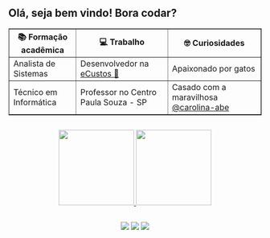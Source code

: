 ## Olá, seja bem vindo! Bora codar?

<div align="center">
<table border="1">
    <tr>
        <th>📚 Formação acadêmica</th>
        <th>💻 Trabalho</th>
        <th>🤓 Curiosidades</th>
    </tr>
    <tr>
        <td>Analista de Sistemas</td>
        <td>Desenvolvedor na <a href="https://github.com/ecustos" target="_blank">eCustos 🚀</a></td>
        <td>Apaixonado por gatos</td>
    </tr>
    <tr>
        <td>Técnico em Informática</td>
        <td>Professor no Centro Paula Souza - SP</td>
      <td>Casado com a maravilhosa <a href="https://github.com/carolina-abe" target="_blank">@carolina-abe</a></td>
    </tr>
</table> 
</div>

  ##
  
<div align="center">
  <a href="https://github.com/camposrafa">
  <img height="150em" src="https://github-readme-stats.vercel.app/api?username=camposrafa&show_icons=true&theme=radical&include_all_commits=true&count_private=true"/>
  <img height="150em" src="https://github-readme-stats.vercel.app/api/top-langs/?username=camposrafa&layout=compact&langs_count=7&theme=radical"/>
</div>
  
  ##
 
<div align="center"> 
  <a href="https://instagram.com/_camposrafa" target="_blank"><img src="https://img.shields.io/badge/-Instagram-%23E4405F?style=for-the-badge&logo=instagram&logoColor=white" target="_blank"></a>
 	<a href="https://twitter.com/camposrafa_" target="_blank"><img src="https://img.shields.io/badge/Twitter-1DA1F2?style=for-the-badge&logo=twitter&logoColor=white" target="_blank"></a>
  <a href = "mailto:campos.rafael77@gmail.com"><img src="https://img.shields.io/badge/-Gmail-%23333?style=for-the-badge&logo=gmail&logoColor=white" target="_blank"></a>
</div>

